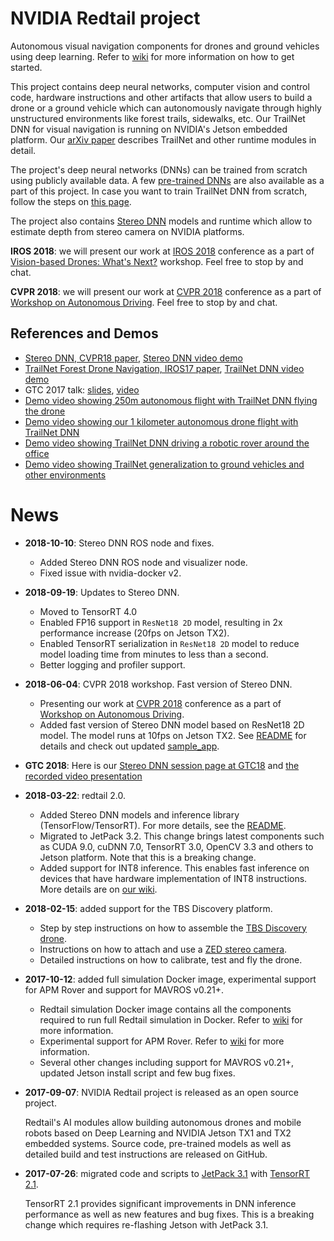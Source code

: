 # NVIDIA Redtail project

Autonomous visual navigation components for drones and ground vehicles using deep learning. Refer to [wiki](https://github.com/NVIDIA-Jetson/redtail/wiki) for more information on how to get started.

This project contains deep neural networks, computer vision and control code, hardware instructions and other artifacts that allow users to build a drone or a ground vehicle which can autonomously navigate through highly unstructured environments like forest trails, sidewalks, etc. Our TrailNet DNN for visual navigation is running on NVIDIA's Jetson embedded platform. Our [arXiv paper](https://arxiv.org/abs/1705.02550) describes TrailNet and other runtime modules in detail.

The project's deep neural networks (DNNs) can be trained from scratch using publicly available data. A few [pre-trained DNNs](../master/models/pretrained/) are also available as a part of this project. In case you want to train TrailNet DNN from scratch, follow the steps on [this page](../../wiki/Models).

The project also contains [Stereo DNN](../master/stereoDNN/) models and runtime which allow to estimate depth from stereo camera on NVIDIA platforms.

**IROS 2018**: we will present our work at [IROS 2018](https://www.iros2018.org/) conference as a part of [Vision-based Drones: What's Next?](https://www.seas.upenn.edu/~loiannog/workshopIROS2018uav/) workshop. Feel free to stop by and chat.

**CVPR 2018**: we will present our work at [CVPR 2018](http://cvpr2018.thecvf.com/) conference as a part of [Workshop on Autonomous Driving](http://www.wad.ai/index.html). Feel free to stop by and chat.

## References and Demos
* [Stereo DNN, CVPR18 paper](https://arxiv.org/abs/1803.09719), [Stereo DNN video demo](https://youtu.be/0FPQdVOYoAU)
* [TrailNet Forest Drone Navigation, IROS17 paper](https://arxiv.org/abs/1705.02550), [TrailNet DNN video demo](https://youtu.be/H7Ym3DMSGms)
* GTC 2017 talk: [slides](http://on-demand.gputechconf.com/gtc/2017/presentation/s7172-nikolai-smolyanskiy-autonomous-drone-navigation-with-deep-learning.pdf), [video](http://on-demand.gputechconf.com/gtc/2017/video/s7172-smolyanskiy-autonomous-drone-navigation-with-deep-learning%20(1).PNG.mp4)
* [Demo video showing 250m autonomous flight with TrailNet DNN flying the drone](https://youtu.be/H7Ym3DMSGms)
* [Demo video showing our 1 kilometer autonomous drone flight with TrailNet DNN](https://youtu.be/USYlt9t0lZY)
* [Demo video showing TrailNet DNN driving a robotic rover around the office](https://youtu.be/lOmT4yWcJrM)
* [Demo video showing TrailNet generalization to ground vehicles and other environments](https://youtu.be/ZKF5N8xUxfw)

# News
* **2018-10-10**: Stereo DNN ROS node and fixes.
  * Added Stereo DNN ROS node and visualizer node.
  * Fixed issue with nvidia-docker v2.
* **2018-09-19**: Updates to Stereo DNN.
  * Moved to TensorRT 4.0
  * Enabled FP16 support in `ResNet18 2D` model, resulting in 2x performance increase (20fps on Jetson TX2).
  * Enabled TensorRT serialization in `ResNet18 2D` model to reduce model loading time from minutes to less than a second.
  * Better logging and profiler support.

* **2018-06-04**: CVPR 2018 workshop. Fast version of Stereo DNN.
  * Presenting our work at [CVPR 2018](http://cvpr2018.thecvf.com/) conference as a part of [Workshop on Autonomous Driving](http://www.wad.ai/index.html).
  * Added fast version of Stereo DNN model based on ResNet18 2D model. The model runs at 10fps on Jetson TX2. See [README](../master/stereoDNN/) for details and check out updated [sample_app](../master/stereoDNN/sample_app).

* **GTC 2018**: Here is our [Stereo DNN session page at GTC18](https://2018gputechconf.smarteventscloud.com/connect/sessionDetail.ww?SESSION_ID=152050) and [the recorded video presentation](http://on-demand.gputechconf.com/gtc/2018/video/S8660/)

* **2018-03-22**: redtail 2.0.
  * Added Stereo DNN models and inference library (TensorFlow/TensorRT). For more details, see the [README](../master/stereoDNN/).
  * Migrated to JetPack 3.2. This change brings latest components such as CUDA 9.0, cuDNN 7.0, TensorRT 3.0, OpenCV 3.3 and others to Jetson platform. Note that this is a breaking change.
  * Added support for INT8 inference. This enables fast inference on devices that have hardware implementation of INT8 instructions. More details are on [our wiki](../../wiki/ROS-Nodes#int8-inference).

* **2018-02-15**: added support for the TBS Discovery platform.
  * Step by step instructions on how to assemble the [TBS Discovery drone](../../wiki/Skypad-TBS-Discovery-Setup).
  * Instructions on how to attach and use a [ZED stereo camera](https://www.stereolabs.com/zed/).
  * Detailed instructions on how to calibrate, test and fly the drone.

* **2017-10-12**: added full simulation Docker image, experimental support for APM Rover and support for MAVROS v0.21+.
  
  * Redtail simulation Docker image contains all the components required to run full Redtail simulation in Docker. Refer to [wiki](../../wiki/Testing-in-Simulator) for more information.
  * Experimental support for APM Rover. Refer to [wiki](../../wiki#platforms) for more information.
  * Several other changes including support for MAVROS v0.21+, updated Jetson install script and few bug fixes.

* **2017-09-07**: NVIDIA Redtail project is released as an open source project.
  
  Redtail's AI modules allow building autonomous drones and mobile robots based on Deep Learning and NVIDIA Jetson TX1 and TX2 embedded systems.
  Source code, pre-trained models as well as detailed build and test instructions are released on GitHub.

* **2017-07-26**: migrated code and scripts to [JetPack 3.1](https://developer.nvidia.com/embedded/jetpack) with [TensorRT 2.1](https://developer.nvidia.com/tensorrt).
  
    TensorRT 2.1 provides significant improvements in DNN inference performance as well as new features and bug fixes. This is a breaking change which requires re-flashing Jetson with JetPack 3.1.

